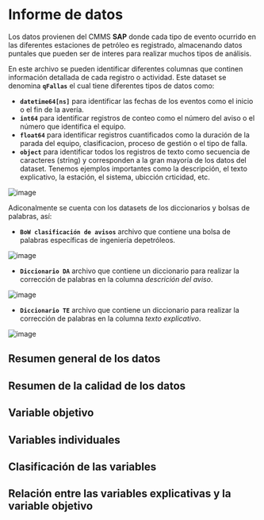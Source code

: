 # Informe de datos

Los datos provienen del CMMS **SAP** donde cada tipo de evento ocurrido en las diferentes estaciones de petróleo es registrado, almacenando datos puntales que pueden ser de interes para realizar muchos tipos de análisis.

En este archivo se pueden identificar diferentes columnas que continen información detallada de cada registro o actividad. Este dataset se denomina **`qFallas`** el cual tiene diferentes tipos de datos como:

*   **`datetime64[ns]`** para identificar las fechas de los eventos como el inicio o el fin de la avería.
*   **`int64`** para identificar registros de conteo como el número del aviso o el número que identifica el equipo.   
*   **`float64`** para identificar registros cuantificados como la duración de la parada del equipo, clasificacion, proceso de gestión o el tipo de falla.
*   **`object`** para identificar todos los registros de texto como secuencia de caracteres (string) y corresponden a la gran mayoría de los datos del dataset. Tenemos ejemplos importantes como la descripción, el texto explicativo, la estación, el sistema, ubicción crticidad, etc.

![image](https://user-images.githubusercontent.com/119147133/205520784-0739fce8-6364-4577-8043-983807ae45d4.png)

Adiconalmente se cuenta con los datasets de los diccionarios y bolsas de palabras, así:

*   **`BoW clasificación de avisos`** archivo que contiene una bolsa de palabras específicas de ingeniería depetróleos.

![image](https://user-images.githubusercontent.com/119147133/205521213-7325a928-1822-418a-a9e1-e51daa9e3a44.png)

*   **`Diccionario DA`** archivo que contiene un diccionario para realizar la corrección de palabras en la columna *descrición del aviso*. 

![image](https://user-images.githubusercontent.com/119147133/205521238-c70da6b2-e070-4222-87ed-a40028f55f0e.png)

*   **`Diccionario TE`** archivo que contiene un diccionario para realizar la corrección de palabras en la columna *texto explicativo*. 

![image](https://user-images.githubusercontent.com/119147133/205521255-19c941eb-2695-4f2a-a900-402515521c88.png)

## Resumen general de los datos



## Resumen de la calidad de los datos



## Variable objetivo

## Variables individuales

## Clasificación de las variables

## Relación entre las variables explicativas y la variable objetivo


